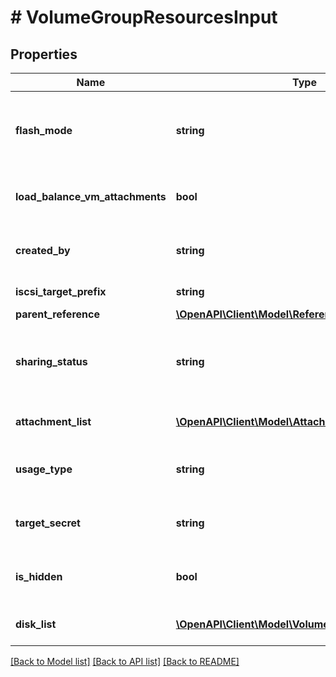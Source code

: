 # # VolumeGroupResourcesInput

## Properties

Name | Type | Description | Notes
------------ | ------------- | ------------- | -------------
**flash_mode** | **string** | Flash Mode, if enabled all volume disks of the VG will be pinned to SSD tier. | [optional]
**load_balance_vm_attachments** | **bool** | Whether to enable volume group load balancing. | [optional]
**created_by** | **string** | Service/user who created this volume group. | [optional]
**iscsi_target_prefix** | **string** | iSCSI target prefix-name. | [optional]
**parent_reference** | [**\OpenAPI\Client\Model\Reference**](Reference.md) |  | [optional]
**sharing_status** | **string** | Whether the volume group can be shared across multiple iSCSI initiators. | [optional]
**attachment_list** | [**\OpenAPI\Client\Model\AttachmentReferenceInput[]**](AttachmentReferenceInput.md) | VMs attached to volume group. | [optional]
**usage_type** | **string** | Expected usage type for the volume group. | [optional]
**target_secret** | **string** | Target Secret in case of CHAP authentication. | [optional]
**is_hidden** | **bool** | Whether the VG is meant to be hidden or not. | [optional]
**disk_list** | [**\OpenAPI\Client\Model\VolumeDiskResourceInput[]**](VolumeDiskResourceInput.md) | Volume group disk specification. | [optional]

[[Back to Model list]](../../README.md#models) [[Back to API list]](../../README.md#endpoints) [[Back to README]](../../README.md)
